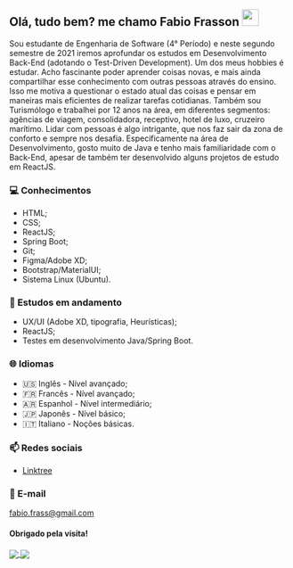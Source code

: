 ## Olá, tudo bem? me chamo Fabio Frasson <img src="https://raw.githubusercontent.com/MartinHeinz/MartinHeinz/master/wave.gif" width="30px">

Sou estudante de Engenharia de Software (4° Período) e neste segundo semestre de 2021 iremos aprofundar os estudos em Desenvolvimento Back-End (adotando o Test-Driven Development).
Um dos meus hobbies é estudar. Acho fascinante poder aprender coisas novas, e mais ainda compartilhar esse conhecimento com outras pessoas através do ensino. Isso me motiva a questionar o estado atual das coisas e pensar em maneiras mais eficientes de realizar tarefas cotidianas.
Também sou Turismólogo e trabalhei por 12 anos na área, em diferentes segmentos: agências de viagem, consolidadora, receptivo, hotel de luxo, cruzeiro marítimo. Lidar com pessoas é algo intrigante, que nos faz sair da zona de conforto e sempre nos desafia.
Especificamente na área de Desenvolvimento, gosto muito de Java e tenho mais familiaridade com o Back-End, apesar de também ter desenvolvido alguns projetos de estudo em ReactJS.

### 💻 Conhecimentos
- HTML;
- CSS;
- ReactJS;
- Spring Boot;
- Git;
- Figma/Adobe XD;
- Bootstrap/MaterialUI;
- Sistema Linux (Ubuntu).

### 📖 Estudos em andamento
- UX/UI (Adobe XD, tipografia, Heurísticas);
- ReactJS;
- Testes em desenvolvimento Java/Spring Boot.

### 🌐 Idiomas
- 🇺🇸 Inglês - Nível avançado;
- 🇫🇷 Francês - Nível avançado;
- 🇦🇷 Espanhol - Nível intermediário;
- 🇯🇵 Japonês - Nível básico;
- 🇮🇹 Italiano - Noções básicas.

### 📫 Redes sociais
- [Linktree](https://linktr.ee/iamfabiofrasson)

### 📧 E-mail
fabio.frass@gmail.com

#### Obrigado pela visita!

<a href="https://github.com/fabiofrasson/github-readme-stats">
  <img align="center" src="https://github-readme-stats.vercel.app/api/top-langs/?username=fabiofrasson&theme=gotham&show_icons=true" />
</a>
<a href="https://github.com/fabiofrasson/github-readme-stats">
  <img align="center" src="https://github-readme-stats.vercel.app/api?username=fabiofrasson&theme=gotham&show_icons=true" />
</a>






<!--
**fabiofrasson/fabiofrasson** is a ✨ _special_ ✨ repository because its `README.md` (this file) appears on your GitHub profile.

Here are some ideas to get you started:

- 🔭 I’m currently working on ...
- 🌱 I’m currently learning ...
- 👯 I’m looking to collaborate on ...
- 🤔 I’m looking for help with ...
- 💬 Ask me about ...
- 📫 How to reach me: ...
- 😄 Pronouns: ...
- ⚡ Fun fact: ...
-->
